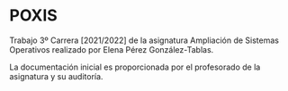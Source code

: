 # POXIS
Trabajo 3º Carrera [2021/2022] de la asignatura Ampliación de Sistemas Operativos realizado por Elena Pérez González-Tablas.

La documentación inicial es proporcionada por el profesorado de la asignatura y su auditoría.
